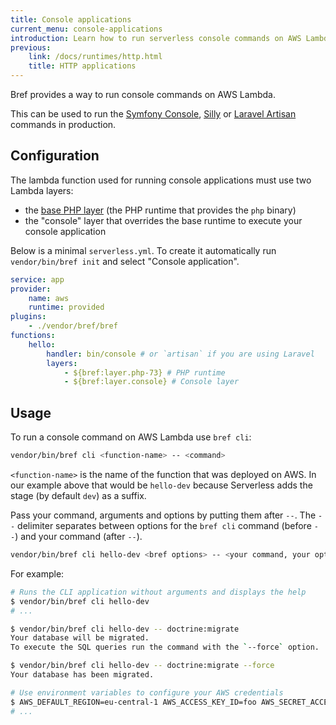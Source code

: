 ```yaml
---
title: Console applications
current_menu: console-applications
introduction: Learn how to run serverless console commands on AWS Lambda with Symfony Console or Laravel Artisan.
previous:
    link: /docs/runtimes/http.html
    title: HTTP applications
---
```


Bref provides a way to run console commands on AWS Lambda.

This can be used to run the [Symfony Console](https://symfony.com/doc/master/components/console.html), [Silly](https://github.com/mnapoli/silly) or [Laravel Artisan](https://laravel.com/docs/5.8/artisan) commands in production.

## Configuration

The lambda function used for running console applications must use two Lambda layers:

- the [base PHP layer](function.md) (the PHP runtime that provides the `php` binary)
- the "console" layer that overrides the base runtime to execute your console application

Below is a minimal `serverless.yml`. To create it automatically run `vendor/bin/bref init` and select "Console application".

```yaml
service: app
provider:
    name: aws
    runtime: provided
plugins:
    - ./vendor/bref/bref
functions:
    hello:
        handler: bin/console # or `artisan` if you are using Laravel
        layers:
            - ${bref:layer.php-73} # PHP runtime
            - ${bref:layer.console} # Console layer
```

## Usage

To run a console command on AWS Lambda use `bref cli`:

```bash
vendor/bin/bref cli <function-name> -- <command>
```

`<function-name>` is the name of the function that was deployed on AWS. In our example above that would be `hello-dev` because Serverless adds the stage (by default `dev`) as a suffix.

Pass your command, arguments and options by putting them after `--`. The `--` delimiter separates between options for the `bref cli` command (before `--`) and your command (after `--`).

```bash
vendor/bin/bref cli hello-dev <bref options> -- <your command, your options>
```

For example:

```bash
# Runs the CLI application without arguments and displays the help
$ vendor/bin/bref cli hello-dev
# ...

$ vendor/bin/bref cli hello-dev -- doctrine:migrate
Your database will be migrated.
To execute the SQL queries run the command with the `--force` option.

$ vendor/bin/bref cli hello-dev -- doctrine:migrate --force
Your database has been migrated.

# Use environment variables to configure your AWS credentials
$ AWS_DEFAULT_REGION=eu-central-1 AWS_ACCESS_KEY_ID=foo AWS_SECRET_ACCESS_KEY=bar vendor/bin/bref cli my-function
# ...
```
